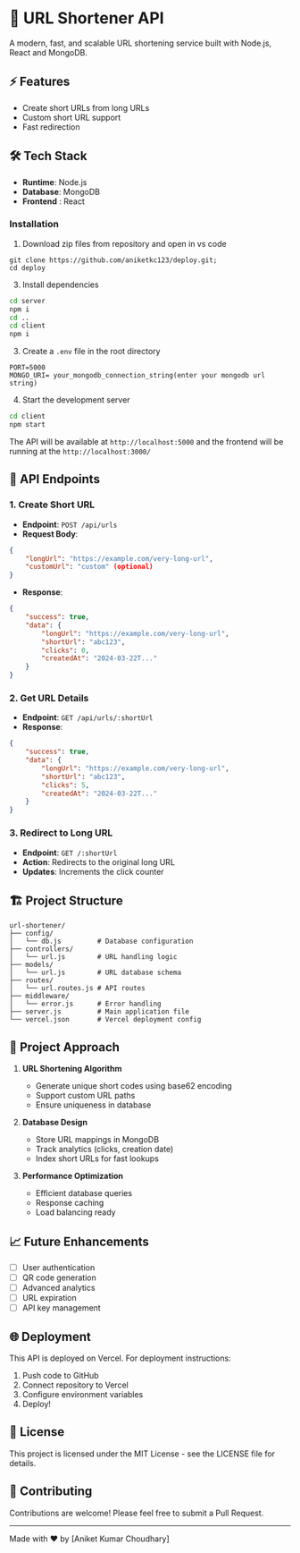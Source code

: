 # 🔗 URL Shortener API

A modern, fast, and scalable URL shortening service built with Node.js, React  and MongoDB.

## ⚡ Features

- Create short URLs from long URLs
- Custom short URL support
- Fast redirection

## 🛠️ Tech Stack

- **Runtime**: Node.js
- **Database**: MongoDB
- **Frontend** : React  
  
### Installation

1. Download  zip files from repository and open in vs code

```
git clone https://github.com/aniketkc123/deploy.git;
cd deploy
```


3. Install dependencies
```bash
cd server
npm i
cd ..
cd client
npm i
```

3. Create a `.env` file in the root directory
```env
PORT=5000
MONGO_URI= your_mongodb_connection_string(enter your mongodb url string)
```

4. Start the development server
```bash
cd client
npm start
```

The API will be available at `http://localhost:5000`
and the frontend will be running at the `http://localhost:3000/`

## 📡 API Endpoints

### 1. Create Short URL
- **Endpoint**: `POST /api/urls`
- **Request Body**:
```json
{
    "longUrl": "https://example.com/very-long-url",
    "customUrl": "custom" (optional)
}
```
- **Response**:
```json
{
    "success": true,
    "data": {
        "longUrl": "https://example.com/very-long-url",
        "shortUrl": "abc123",
        "clicks": 0,
        "createdAt": "2024-03-22T..."
    }
}
```

### 2. Get URL Details
- **Endpoint**: `GET /api/urls/:shortUrl`
- **Response**:
```json
{
    "success": true,
    "data": {
        "longUrl": "https://example.com/very-long-url",
        "shortUrl": "abc123",
        "clicks": 5,
        "createdAt": "2024-03-22T..."
    }
}
```

### 3. Redirect to Long URL
- **Endpoint**: `GET /:shortUrl`
- **Action**: Redirects to the original long URL
- **Updates**: Increments the click counter

## 🏗️ Project Structure

```
url-shortener/
├── config/
│   └── db.js         # Database configuration
├── controllers/
│   └── url.js        # URL handling logic
├── models/
│   └── url.js        # URL database schema
├── routes/
│   └── url.routes.js # API routes
├── middleware/
│   └── error.js      # Error handling
├── server.js         # Main application file
└── vercel.json       # Vercel deployment config
```

## 🎯 Project Approach

1. **URL Shortening Algorithm**
   - Generate unique short codes using base62 encoding
   - Support custom URL paths
   - Ensure uniqueness in database

2. **Database Design**
   - Store URL mappings in MongoDB
   - Track analytics (clicks, creation date)
   - Index short URLs for fast lookups

3. **Performance Optimization**
   - Efficient database queries
   - Response caching
   - Load balancing ready



## 📈 Future Enhancements

- [ ] User authentication
- [ ] QR code generation
- [ ] Advanced analytics
- [ ] URL expiration
- [ ] API key management

## 🌐 Deployment

This API is deployed on Vercel. For deployment instructions:

1. Push code to GitHub
2. Connect repository to Vercel
3. Configure environment variables
4. Deploy!

## 📄 License

This project is licensed under the MIT License - see the LICENSE file for details.

## 🤝 Contributing

Contributions are welcome! Please feel free to submit a Pull Request.

---
Made with ❤️ by [Aniket Kumar Choudhary]
